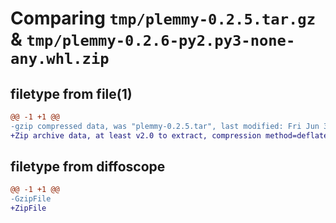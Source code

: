 # Comparing `tmp/plemmy-0.2.5.tar.gz` & `tmp/plemmy-0.2.6-py2.py3-none-any.whl.zip`

## filetype from file(1)

```diff
@@ -1 +1 @@
-gzip compressed data, was "plemmy-0.2.5.tar", last modified: Fri Jun 30 20:44:48 2023, max compression
+Zip archive data, at least v2.0 to extract, compression method=deflate
```

## filetype from diffoscope

```diff
@@ -1 +1 @@
-GzipFile
+ZipFile
```

